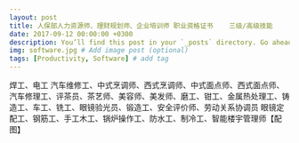 ```yaml
---
layout: post
title: 人保部人力资源师、理财规划师、企业培训师 职业资格证书    三级/高级技能
date: 2017-09-12 00:00:00 +0300
description: You’ll find this post in your `_posts` directory. Go ahead and edit it and re-build the site to see your changes. # Add post description (optional)
img: software.jpg # Add image post (optional)
tags: [Productivity, Software] # add tag
---
```

焊工、电工 汽车维修工、中式烹调师、西式烹调师、中式面点师、西式面点师、汽车修理工、评茶员、茶艺师、美容师、美发师、磨工、钳工、金属热处理工、铸造工、车工、铣工、眼镜验光员、锻造工、安全评价师、劳动关系协调员 眼镜定配工、钢筋工、手工木工、锅炉操作工、防水工、制冷工、智能楼宇管理师【配图】
